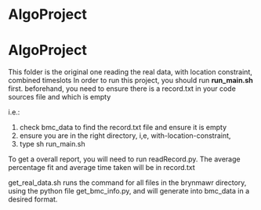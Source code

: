 # AlgoProject
# AlgoProject
This folder is the original one reading the real data, with location constraint, combined timeslots
In order to run this project, you should run **run_main.sh** first. 
beforehand, you need to ensure there is a record.txt in your code sources file and which is empty

i.e.: 
1. check bmc_data to find the record.txt file and ensure it is empty
2. ensure you are in the right directory, i,e, with-location-constraint, 
3. type sh run_main.sh

To get a overall report, you will need to run readRecord.py. 
The average percentage fit and average time taken will be in record.txt

get_real_data.sh runs the command for all files in the brynmawr directory, using the python file get_bmc_info.py, and will generate into bmc_data in a desired format.